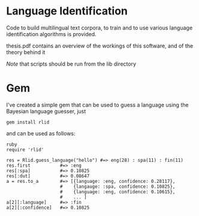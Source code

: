 Language Identification
=======================

Code to build multilingual text corpora, to train and to use various language
identification algorithms is provided.

thesis.pdf contains an overview of the workings of this software, and of the
theory behind it

*Note* that scripts should be run from the lib directory


Gem
========
I've created a simple gem that can be used to guess a language using the
Bayesian language guesser, just

    gem install rlid


and can be used as follows:

    ruby
    require 'rlid'

    res = Rlid.guess_language("hello") #=> eng(28) : spa(11) : fin(11)
    res.first           #=> :eng
    res[:spa]           #=> 0.10825
    res[:dut]           #=> 0.08647
    a = res.to_a        #=> [{language: :eng, confidence: 0.28117},
                        #    {langauge: :spa, confidence: 0.10825},
                        #    {language: :eng, confidence: 0.10615},
                        #    ... ]
    a[2][:language]     #=> :fin
    a[2][:confidence]   #=> 0.10825



